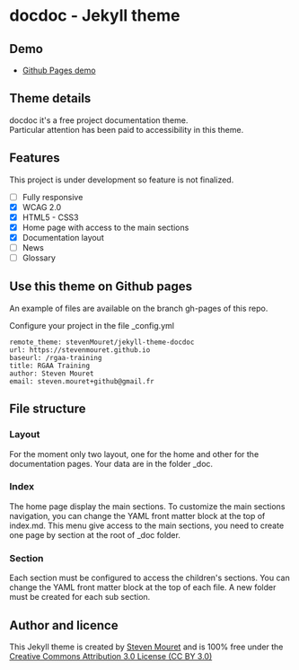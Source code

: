 # docdoc - Jekyll theme

## Demo

- [Github Pages demo](https://stevenmouret.github.io/jekyll-theme-docdoc/)

## Theme details

docdoc it's a free project documentation theme.  
Particular attention has been paid to accessibility in this theme.

## Features

This project is under development so feature is not finalized.

- [ ] Fully responsive
- [x] WCAG 2.0
- [x] HTML5 - CSS3
- [x] Home page with access to the main sections
- [x] Documentation layout
- [ ] News
- [ ] Glossary

## Use this theme on Github pages
An example of files are available on the branch gh-pages of this repo.

Configure your project in the file _config.yml

```
remote_theme: stevenMouret/jekyll-theme-docdoc
url: https://stevenmouret.github.io
baseurl: /rgaa-training
title: RGAA Training
author: Steven Mouret
email: steven.mouret+github@gmail.fr
```

## File structure

### Layout
For the moment only two layout, one for the home and other for the documentation pages.
Your data are in the folder _doc.

### Index
The home page display the main sections.
To customize the main sections navigation, you can change the YAML front matter block at the top of index.md.
This menu give access to the main sections, you need to create one page by section at the root of _doc folder.

### Section
Each section must be configured to access the children's sections.
You can change the YAML front matter block at the top of each file. A new folder must be created for each sub section. 

## Author and licence
This Jekyll theme is created by [Steven Mouret](https://twitter.com/stevenmouret) and is 100% free under the [Creative Commons Attribution 3.0 License (CC BY 3.0)](http://creativecommons.org/licenses/by/3.0/)
 



